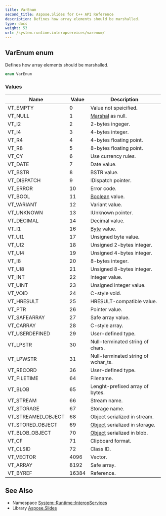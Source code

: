 ```yaml
---
title: VarEnum
second_title: Aspose.Slides for C++ API Reference
description: Defines how array elements should be marshalled.
type: docs
weight: 53
url: /system.runtime.interopservices/varenum/
---
```

## VarEnum enum


Defines how array elements should be marshalled.

```cpp
enum VarEnum
```

### Values

| Name | Value | Description |
| --- | --- | --- |
| VT_EMPTY | 0 | Value not speicified. |
| VT_NULL | 1 | [Marshal](../marshal/) as null. |
| VT_I2 | 2 | 2-bytes ingeger. |
| VT_I4 | 3 | 4-bytes integer. |
| VT_R4 | 4 | 4-bytes floating point. |
| VT_R8 | 5 | 8-bytes floating point. |
| VT_CY | 6 | Use currency rules. |
| VT_DATE | 7 | Date value. |
| VT_BSTR | 8 | BSTR value. |
| VT_DISPATCH | 9 | IDispatch pointer. |
| VT_ERROR | 10 | Error code. |
| VT_BOOL | 11 | [Boolean](../../system/boolean/) value. |
| VT_VARIANT | 12 | Variant value. |
| VT_UNKNOWN | 13 | IUnknown pointer. |
| VT_DECIMAL | 14 | [Decimal](../../system/decimal/) value. |
| VT_I1 | 16 | [Byte](../../system/byte/) value. |
| VT_UI1 | 17 | Unsigned byte value. |
| VT_UI2 | 18 | Unsigned 2-bytes integer. |
| VT_UI4 | 19 | Unsigned 4-bytes integer. |
| VT_I8 | 20 | 8-bytes integer. |
| VT_UI8 | 21 | Unsigned 8-bytes integer. |
| VT_INT | 22 | Integer value. |
| VT_UINT | 23 | Unsigned integer value. |
| VT_VOID | 24 | C-style void. |
| VT_HRESULT | 25 | HRESULT-compatible value. |
| VT_PTR | 26 | Pointer value. |
| VT_SAFEARRAY | 27 | Safe array value. |
| VT_CARRAY | 28 | C-style array. |
| VT_USERDEFINED | 29 | User-defined type. |
| VT_LPSTR | 30 | Null-terminated string of chars. |
| VT_LPWSTR | 31 | Null-terminated string of wchar_ts. |
| VT_RECORD | 36 | User-defined type. |
| VT_FILETIME | 64 | Filename. |
| VT_BLOB | 65 | Lenght-prefixed array of bytes. |
| VT_STREAM | 66 | Stream name. |
| VT_STORAGE | 67 | Storage name. |
| VT_STREAMED_OBJECT | 68 | [Object](../../system/object/) serialized in stream. |
| VT_STORED_OBJECT | 69 | [Object](../../system/object/) serialized in storage. |
| VT_BLOB_OBJECT | 70 | [Object](../../system/object/) serialized in blob. |
| VT_CF | 71 | Clipboard format. |
| VT_CLSID | 72 | Class ID. |
| VT_VECTOR | 4096 | Vector. |
| VT_ARRAY | 8192 | Safe array. |
| VT_BYREF | 16384 | Reference. |

## See Also

* Namespace [System::Runtime::InteropServices](../)
* Library [Aspose.Slides](../../)